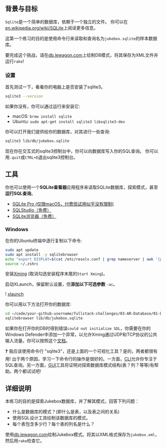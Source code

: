 ## 背景与目标

`Sqlite`是一个简单的数据库，依赖于一个独立的文件。
你可以在[en.wikipedia.org/wiki/SQLite](http://en.wikipedia.org/wiki/SQLite)上阅读更多信息。

这第一个练习的目的是使用命令行来读取和查询名为`jukebox.sqlite`的样本数据库。

要完成这个挑战，请在[db.lewagon.com](http://db.lewagon.com/)上绘制DB模式，将其保存为XML文件并运行`rake`!

### 设置

首先测试一下，看看你的电脑上是否安装了sqlite3。

```bash
sqlite3 --version
```

如果你没有，你可以通过运行来安装它:

- macOS: `brew install sqlite`
- Ubuntu: `sudo apt-get install sqlite3 libsqlite3-dev`

你可以打开我们提供给你的数据库，对其进行一些查询:

```bash
sqlite3 lib/db/jukebox.sqlite
```

现在你在交互式的sqlite3控制台中，你可以向数据库写入你的SQL查询。
你可以用`.quit`或`CTRL+D`退出sqlite3控制台。

## 工具

你也可以使用一个**SQLite查看器**应用程序来读取SQLite数据库，探索模式，甚至**运行SQL查询**。

- [SQLite Pro (仅限macOS，付费但试用似乎没有限制)](https://www.sqlitepro.com/)
- [SQLStudio（免费）](http://sqlitestudio.pl/)
- [SQLite浏览器（免费）](http://sqlitebrowser.org/)

### Windows

在你的Ubuntu终端中逐行复制以下命令:

```bash
sudo apt update
sudo apt install -y sqlitebrowser
echo "export DISPLAY=$(cat /etc/resolv.conf | grep nameserver | awk '{print $2}'):0" >> ~/.zshrc
source ~/.zshrc
```

安装[Xming](https://sourceforge.net/projects/xming/) (取消勾选安装程序末尾的`Start Xming`)。


启动XLaunch，保留默认设置，但**添加以下可选参数** `-ac`。

! [xlaunch](https://raw.githubusercontent.com/lewagon/fullstack-images/master/oop/xlaunch.jpg)

你可以用以下方法打开你的数据库:

```bash
cd ~/code/your-github-username/fullstack-challenges/03-AR-Database/01-DB-Design-and-SQL/03-Interacting-with-db
sqlitebrowser lib/db/jukebox.sqlite
```

如果你在打开你的DB时得到错误`could not initialize SDL`，你需要在你的Windows Defender中添加一个异常，以允许Xming通过UDP和TCP协议的公共输入流量。你可以按照这个[文档](https://docs.microsoft.com/en-us/windows/security/threat-protection/windows-firewall/create-an-inbound-port-rule)。


❓ 我应该使用命令行 "sqlite3"，还是上面的一个可视化工具？是的，两者都很有用! 出于两个原因，学习一下命令行的操作是很好的。一方面，[CLI](https://en.wikipedia.org/wiki/Command-line_interface)允许你专注于SQL查询。另一方面，[GUI](https://en.wikipedia.org/wiki/Graphical_user_interface)工具将证明对探索数据库模式结构(表？列？等等)有帮助。两个都试试吧!

## 详细说明

本练习的目的是探索Jukebox数据库，并了解其模式，回答下列问题：

- 什么是数据库的模式？(即什么是表，以及表之间的关系)
- 使用SQL设计工具绘制该数据库的模式。
- 每个表包含多少行？每个表的列名是什么？

使用[db.lewagon.com](http://db.lewagon.com/)绘制Jukebox模式。将其以XML格式保存为`jukebox.xml`，然后用`rake`检查它。
